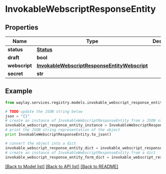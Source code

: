 # InvokableWebscriptResponseEntity


## Properties

Name | Type | Description | Notes
------------ | ------------- | ------------- | -------------
**status** | [**Status**](Status.md) |  | 
**draft** | **bool** |  | 
**webscript** | [**InvokableWebscriptResponseEntityWebscript**](InvokableWebscriptResponseEntityWebscript.md) |  | 
**secret** | **str** |  | [optional] 

## Example

```python
from waylay.services.registry.models.invokable_webscript_response_entity import InvokableWebscriptResponseEntity

# TODO update the JSON string below
json = "{}"
# create an instance of InvokableWebscriptResponseEntity from a JSON string
invokable_webscript_response_entity_instance = InvokableWebscriptResponseEntity.from_json(json)
# print the JSON string representation of the object
print InvokableWebscriptResponseEntity.to_json()

# convert the object into a dict
invokable_webscript_response_entity_dict = invokable_webscript_response_entity_instance.to_dict()
# create an instance of InvokableWebscriptResponseEntity from a dict
invokable_webscript_response_entity_form_dict = invokable_webscript_response_entity.from_dict(invokable_webscript_response_entity_dict)
```
[[Back to Model list]](../README.md#documentation-for-models) [[Back to API list]](../README.md#documentation-for-api-endpoints) [[Back to README]](../README.md)


